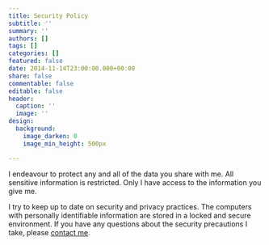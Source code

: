 ```yaml
---
title: Security Policy
subtitle: ''
summary: ''
authors: []
tags: []
categories: []
featured: false
date: 2014-11-14T23:00:00.000+00:00
share: false
commentable: false
editable: false
header:
  caption: ''
  image: ''
design:
  background:
    image_darken: 0
    image_min_height: 500px

---
```

I endeavour to protect any and all of the data you share with me. All sensitive information is restricted. Only I have access to the information you give me.

I try to keep up to date on security and privacy practices. The computers with personally
identifiable information are stored in a locked and secure environment. If you have any
questions about the security precautions I take, please [contact me](/#contact).